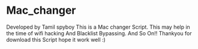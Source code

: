 # Mac_changer
Developed by Tamil spyboy This is a Mac changer Script. This may help in the time of wifi hacking And Blacklist Bypassing. And So On!! Thankyou for download this Script hope it work well :)
